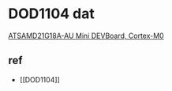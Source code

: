 
# DOD1104 dat 

[ATSAMD21G18A-AU Mini DEVBoard, Cortex-M0](https://www.electrodragon.com/product/samd21-mini-devlopment-board-m0-atsamd21g18a-au/)


## ref 

- [[DOD1104]]